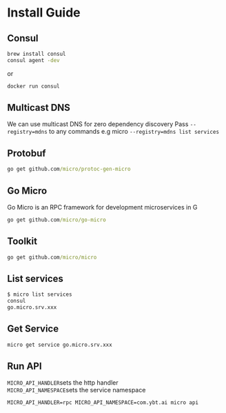 # Install Guide

## Consul
```cmd
brew install consul
consul agent -dev
```
or
```cmd
docker run consul
```
## Multicast DNS
We can use multicast DNS for zero dependency discovery
Pass `--registry=mdns` to any commands e.g micro `--registry=mdns list services`
## Protobuf
```cmd
go get github.com/micro/protoc-gen-micro
```
## Go Micro
Go Micro is an RPC framework for development microservices in G
```cmd
go get github.com/micro/go-micro
```
## Toolkit
```cmd
go get github.com/micro/micro
```
## List services
```cmd
$ micro list services
consul
go.micro.srv.xxx
```
## Get Service
```cmd
micro get service go.micro.srv.xxx
```
## Run API
`MICRO_API_HANDLER`sets the http handler  
`MICRO_API_NAMESPACE`sets the service namespace
```cmd
MICRO_API_HANDLER=rpc MICRO_API_NAMESPACE=com.ybt.ai micro api
```